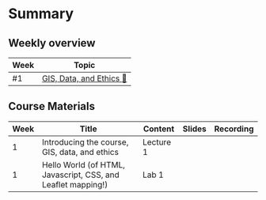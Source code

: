 # Summary

## Weekly overview

|Week|Topic|
|----|-----|
|#1|[GIS, Data, and Ethics :link:](week01.md)|

## Course Materials

|Week | Title | Content | Slides | Recording |
|-----|-------|------|--------|-----------|
|1|Introducing the course, GIS, data, and ethics|Lecture 1|||
|1|Hello World (of HTML, Javascript, CSS, and Leaflet mapping!)|Lab 1|||